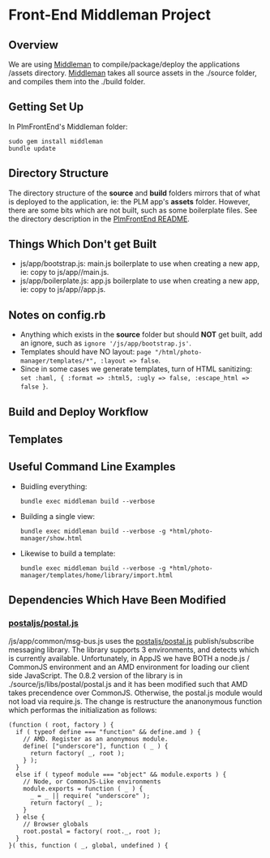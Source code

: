 # Front-End Middleman Project

## Overview

We are using [Middleman](http://middlemanapp.com/) to compile/package/deploy the applications /assets directory.
[Middleman](http://middlemanapp.com/) takes all source assets in the ./source folder, and compiles them into
the ./build folder.

## Getting Set Up

In PlmFrontEnd's Middleman folder:

    sudo gem install middleman
    bundle update

## Directory Structure

The directory structure of the **source** and **build** folders mirrors that of what
is deployed to the application, ie: the PLM app's **assets** folder. However,
there are some bits which are not built, such as some boilerplate files. See the directory description in the
[PlmFrontEnd README](../README.md).

## Things Which Don't get Built

  * js/app/bootstrap.js: main.js boilerplate to use when creating a new app, ie: copy to js/app/<app>/main.js.
  * js/app/boilerplate.js: app.js boilerplate to use when creating a new app, ie: copy to js/app/<app>/app.js.

## Notes on config.rb

  * Anything which exists in the **source** folder but should **NOT** get built, add an ignore, such as `ignore '/js/app/bootstrap.js'`.
  * Templates should have NO layout: `page "/html/photo-manager/templates/*", :layout => false`.
  * Since in some cases we generate templates, turn of HTML sanitizing: `set :haml, { :format => :html5, :ugly => false, :escape_html => false }`.

## Build and Deploy Workflow

## Templates

## Useful Command Line Examples

  * Buidling everything:

    `bundle exec middleman build --verbose`

  * Building a single view:

    `bundle exec middleman build --verbose -g *html/photo-manager/show.html`

  * Likewise to build a template:

    `bundle exec middleman build --verbose -g *html/photo-manager/templates/home/library/import.html`

## Dependencies Which Have Been Modified

### [postaljs/postal.js](https://github.com/postaljs/postal.js) 

/js/app/common/msg-bus.js uses the [postaljs/postal.js](https://github.com/postaljs/postal.js) 
publish/subscribe messaging library. The library supports 3 environments, and detects which
is currently available. Unfortunately, in AppJS we have BOTH a node.js / CommonJS environment
and an AMD environment for loading our client side JavaScript. The 0.8.2 version of the library
is in ./source/js/libs/postal/postal.js and it has been modified such that AMD takes precendence
over CommonJS. Otherwise, the postal.js module would not load via require.js. The change is
restructure the ananonymous function which performas the initialization as follows:

    (function ( root, factory ) {
      if ( typeof define === "function" && define.amd ) {
        // AMD. Register as an anonymous module.
        define( ["underscore"], function ( _ ) {
          return factory( _, root );
        } );
      }
      else if ( typeof module === "object" && module.exports ) {
        // Node, or CommonJS-Like environments
        module.exports = function ( _ ) {
          _ = _ || require( "underscore" );
          return factory( _ );
        }
      } else {
        // Browser globals
        root.postal = factory( root._, root );
      }
    }( this, function ( _, global, undefined ) {

